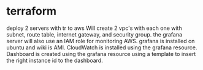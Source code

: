 # terraform
deploy 2 servers with tr to aws
Will create 2 vpc's with each one with subnet, route table, internet gateway, and security group.
the grafana server will also use an IAM role for monitoring AWS.
grafana is installed on ubuntu and wiki is AMI.
CloudWatch is installed using the grafana resource.
Dashboard is created using the grafana resource using a template to insert the right instance id to the dashboard.

